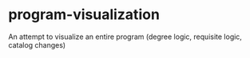 # program-visualization
An attempt to visualize an entire program (degree logic, requisite logic, catalog changes)
